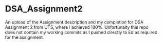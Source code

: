 # DSA_Assignment2
An upload of the Assignment description and my completion for DSA Assignment 2 from UTS, where I achieved 100%.
Unfortunalty this repo does not contain my working commits as I pushed directly to Ed as required for the assignment.
